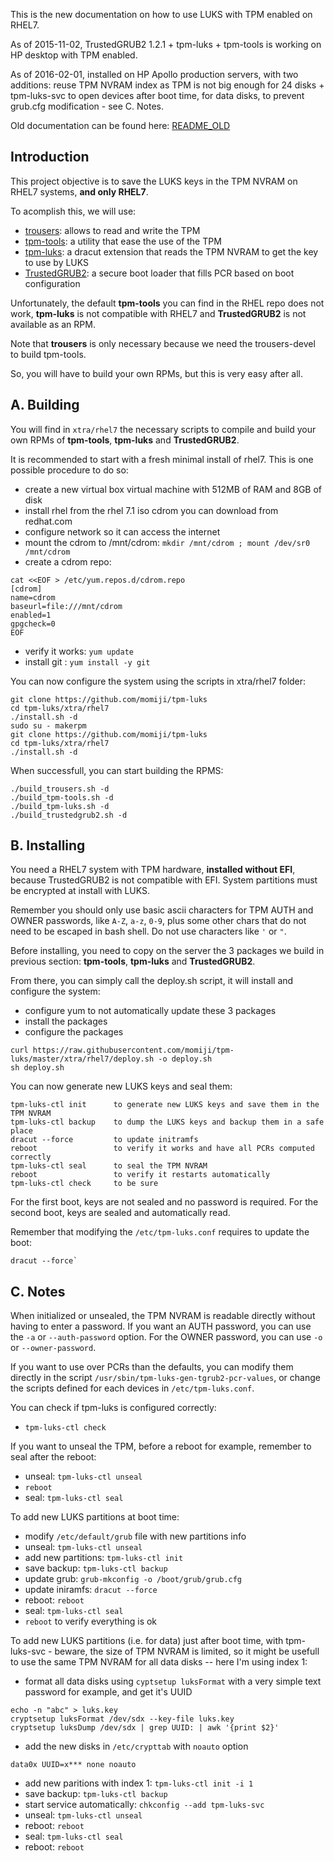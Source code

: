 This is the new documentation on how to use LUKS with TPM enabled on RHEL7.

As of 2015-11-02, TrustedGRUB2 1.2.1 + tpm-luks + tpm-tools is working on HP desktop with TPM enabled.

As of 2016-02-01, installed on HP Apollo production servers, with two additions: reuse TPM NVRAM index as TPM is not big enough for 24 disks + tpm-luks-svc to open devices after boot time, for data disks, to prevent grub.cfg modification - see C. Notes.

Old documentation can be found here: [README_OLD]

## Introduction

This project objective is to save the LUKS keys in the TPM NVRAM on RHEL7 systems, **and only RHEL7**.

To acomplish this, we will use:
* [trousers]: allows to read and write the TPM
* [tpm-tools]: a utility that ease the use of the TPM
* [tpm-luks]: a dracut extension that reads the TPM NVRAM to get the key to use by LUKS
* [TrustedGRUB2]: a secure boot loader that fills PCR based on boot configuration

Unfortunately, the default **tpm-tools** you can find in the RHEL repo does not work, **tpm-luks** is not compatible with RHEL7 and **TrustedGRUB2** is not available as an RPM.

Note that **trousers** is only necessary because we need the trousers-devel to build tpm-tools.

So, you will have to build your own RPMs, but this is very easy after all.

## A. Building

You will find in `xtra/rhel7` the necessary scripts to compile and build your own RPMs of **tpm-tools**, **tpm-luks** and **TrustedGRUB2**.

It is recommended to start with a fresh minimal install of rhel7. This is one possible procedure to do so:
* create a new virtual box virtual machine with 512MB of RAM and 8GB of disk
* install rhel from the rhel 7.1 iso cdrom you can download from redhat.com
* configure network so it can access the internet
* mount the cdrom to /mnt/cdrom: `mkdir /mnt/cdrom ; mount /dev/sr0 /mnt/cdrom`
* create a cdrom repo:
```
cat <<EOF > /etc/yum.repos.d/cdrom.repo
[cdrom]
name=cdrom
baseurl=file:///mnt/cdrom
enabled=1
gpgcheck=0
EOF
```

* verify it works: `yum update`
* install git : `yum install -y git`

You can now configure the system using the scripts in xtra/rhel7 folder:
```
git clone https://github.com/momiji/tpm-luks
cd tpm-luks/xtra/rhel7
./install.sh -d
sudo su - makerpm
git clone https://github.com/momiji/tpm-luks
cd tpm-luks/xtra/rhel7
./install.sh -d
```

When successfull, you can start building the RPMS:
```
./build_trousers.sh -d
./build_tpm-tools.sh -d
./build_tpm-luks.sh -d
./build_trustedgrub2.sh -d
```

## B. Installing

You need a RHEL7 system with TPM hardware, **installed without EFI**, because TrustedGRUB2 is not compatible with EFI.
System partitions must be encrypted at install with LUKS.

Remember you should only use basic ascii characters for TPM AUTH and OWNER passwords, like `A-Z`, `a-z`, `0-9`, plus some other chars that do not need to be escaped in bash shell. Do not use characters like `'` or `"`.

Before installing, you need to copy on the server the 3 packages we build in previous section: **tpm-tools**, **tpm-luks** and **TrustedGRUB2**.

From there, you can simply call the deploy.sh script, it will install and configure the system:
* configure yum to not automatically update these 3 packages
* install the packages
* configure the packages
```
curl https://raw.githubusercontent.com/momiji/tpm-luks/master/xtra/rhel7/deploy.sh -o deploy.sh
sh deploy.sh
```

You can now generate new LUKS keys and seal them:
```
tpm-luks-ctl init      to generate new LUKS keys and save them in the TPM NVRAM
tpm-luks-ctl backup    to dump the LUKS keys and backup them in a safe place
dracut --force         to update initramfs
reboot                 to verify it works and have all PCRs computed correctly
tpm-luks-ctl seal      to seal the TPM NVRAM
reboot                 to verify it restarts automatically
tpm-luks-ctl check     to be sure
```

For the first boot, keys are not sealed and no password is required.
For the second boot, keys are sealed and automatically read.

Remember that modifying the `/etc/tpm-luks.conf` requires to update the boot:
```
dracut --force`
```

## C. Notes

When initialized or unsealed, the TPM NVRAM is readable directly without having to enter a password. If you want an AUTH password, you can use the `-a` or `--auth-password` option. For the OWNER password, you can use `-o` or `--owner-password`.

If you want to use over PCRs than the defaults, you can modify them directly in the script `/usr/sbin/tpm-luks-gen-tgrub2-pcr-values`, or change the
scripts defined for each devices in `/etc/tpm-luks.conf`.

You can check if tpm-luks is configured correctly:
* `tpm-luks-ctl check`

If you want to unseal the TPM, before a reboot for example, remember to seal after the reboot:
* unseal: `tpm-luks-ctl unseal`
* `reboot`
* seal: `tpm-luks-ctl seal`

To add new LUKS partitions at boot time:
* modify `/etc/default/grub` file with new partitions info
* unseal: `tpm-luks-ctl unseal`
* add new partitions: `tpm-luks-ctl init`
* save backup: `tpm-luks-ctl backup`
* update grub: `grub-mkconfig -o /boot/grub/grub.cfg`
* update iniramfs: `dracut --force`
* reboot: `reboot`
* seal: `tpm-luks-ctl seal`
* `reboot` to verify everything is ok

To add new LUKS partitions (i.e. for data) just after boot time, with tpm-luks-svc - beware, the size of TPM NVRAM is limited, so it might be usefull to use the same TPM NVRAM for all data disks -- here I'm using index 1:
* format all data disks using `cyptsetup luksFormat` with a very simple text password for example, and get it's UUID
```
echo -n "abc" > luks.key
cryptsetup luksFormat /dev/sdx --key-file luks.key
cryptsetup luksDump /dev/sdx | grep UUID: | awk '{print $2}'
```
* add the new disks in `/etc/crypttab` with `noauto` option
```
data0x UUID=x*** none noauto
```
* add new paritions with index 1: `tpm-luks-ctl init -i 1`
* save backup: `tpm-luks-ctl backup`
* start service automatically: `chkconfig --add tpm-luks-svc`
* unseal: `tpm-luks-ctl unseal`
* reboot: `reboot`
* seal: `tpm-luks-ctl seal`
* reboot: `reboot`

[README_OLD]: README_OLD.md
[trousers]: http://sourceforge.net/projects/trousers/
[tpm-tools]: http://sourceforge.net/projects/trousers/
[tpm-luks]: https://github.com/shpedoikal/tpm-luks/
[TrustedGRUB2]: https://github.com/Sirrix-AG/TrustedGRUB2/
[mock]: http://fedoraproject.org/wiki/Projects/Mock

